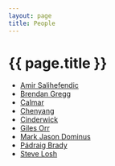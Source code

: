```yaml
---
layout: page
title: People
---
```


# {{ page.title }}

+ [Amir Salihefendic][a]
+ [Brendan Gregg][b]
+ [Calmar][l]
+ [Chenyang][c]
+ [Cinderwick][i]
+ [Giles Orr][g]
+ [Mark Jason Dominus][m]
+ [Pádraig Brady][p]
+ [Steve Losh][s]

[a]: http://amix.dk
[b]: http://www.brendangregg.com
[l]: http://www.calmar.ws
[c]: http://www.chenyang.me
[i]: http://cinderwick.ca
[g]: http://gilesorr.com
[m]: http://www.plover.com
[p]: http://www.pixelbeat.org
[s]: http://stevelosh.com
